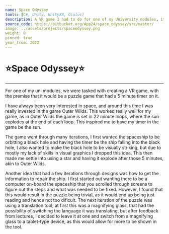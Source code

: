 ```yaml
---
name: Space Odyssey
tools: [C#, Unity, UnityXR, Oculus]
description: A VR game I had to do for one of my University modules, it is a 5 minute puzzle game set in space.
source_code: https://bitbucket.org/App24/space_odyssey/src/master/
image: ../assets/projects/spaceodyssey.png
weight: 0
pinned: true
year_from: 2022
---
```


# ⭐Space Odyssey⭐

---

For one of my uni modules, we were tasked with creating a VR game, with the premise that it would be a puzzle game that had a 5 minute timer on it.

I have always been very interested in space, and around this time I was really invested in the game Outer Wilds. This worked really well for my game, as in Outer Wilds the game is set in 22 minute loops, where the sun explodes at the end of each loop. This inspired me to have my timer in the game be the sun.

The game went through many iterations, I first wanted the spaceship to be orbitting a black hole and having the timer be the ship falling into the black hole, I also wanted to make the black hole to be visually striking, but due to mostly my lack of skills in visual graphics I dropped this idea. This then made me settle into using a star and having it explode after those 5 minutes, akin to Outer Wilds.

Another idea that had a few iterations through designs was how to get the information to repair the ship. I first started out wanting there to be a computer on-board the spaceship that you scrolled through screens to figure out the steps and what was needed to be fixed. However, I found that this would result in the puzzle being trivial, as it would end up being just reading and hence not too dificult. The next iteration of the puzzle was using a translation tool, at first this was a magnifying glass, that had the possibility of switching the language it was translating, but after feedback from lectures, I decided to leave it at one and switch from a magnifying glass to a tablet-type device, as this would allow for more to be shown in the tool.